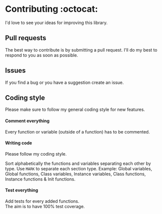 Contributing :octocat:
======================
I'd love to see your ideas for improving this library.

## Pull requests
The best way to contribute is by submitting a pull request.
I'll do my best to respond to you as soon as possible.

## Issues
If you find a bug or you have a suggestion create an issue.

## Coding style
Please make sure to follow my general coding style for new features.

#### Comment everything
Every function or variable (outside of a function) has to be commented.<br>

#### Writing code
Please follow my coding style.

Sort alphabetically the functions and variables separating each other by type.
Use ```MARK``` to separate each section type.
Example: Global variables, Global functions, Class variables, Instance variables, Class functions, Instance functions & Init functions.

#### Test everything
Add tests for every added functions.<br>
The aim is to have 100% test coverage.
